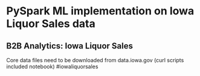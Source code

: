 # PySpark ML implementation on Iowa Liquor Sales data
## B2B Analytics: Iowa Liquor Sales

Core data files need to be downloaded from data.iowa.gov (curl scripts included notebook)
#iowaliquorsales
